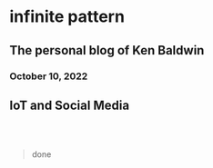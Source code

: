 # infinite pattern
The personal blog of Ken Baldwin
---
### October 10, 2022
## IoT and Social Media
<br/><br/>
> done
